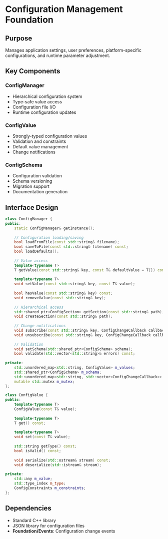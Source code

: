 # Configuration Management Foundation

## Purpose
Manages application settings, user preferences, platform-specific configurations, and runtime parameter adjustment.

## Key Components

### ConfigManager
- Hierarchical configuration system
- Type-safe value access
- Configuration file I/O
- Runtime configuration updates

### ConfigValue
- Strongly-typed configuration values
- Validation and constraints
- Default value management
- Change notifications

### ConfigSchema
- Configuration validation
- Schema versioning
- Migration support
- Documentation generation

## Interface Design

```cpp
class ConfigManager {
public:
    static ConfigManager& getInstance();
    
    // Configuration loading/saving
    bool loadFromFile(const std::string& filename);
    bool saveToFile(const std::string& filename) const;
    bool loadDefaults();
    
    // Value access
    template<typename T>
    T getValue(const std::string& key, const T& defaultValue = T{}) const;
    
    template<typename T>
    void setValue(const std::string& key, const T& value);
    
    bool hasValue(const std::string& key) const;
    void removeValue(const std::string& key);
    
    // Hierarchical access
    std::shared_ptr<ConfigSection> getSection(const std::string& path);
    void createSection(const std::string& path);
    
    // Change notifications
    void subscribe(const std::string& key, ConfigChangeCallback callback);
    void unsubscribe(const std::string& key, ConfigChangeCallback callback);
    
    // Validation
    void setSchema(std::shared_ptr<ConfigSchema> schema);
    bool validate(std::vector<std::string>& errors) const;
    
private:
    std::unordered_map<std::string, ConfigValue> m_values;
    std::shared_ptr<ConfigSchema> m_schema;
    std::unordered_map<std::string, std::vector<ConfigChangeCallback>> m_callbacks;
    mutable std::mutex m_mutex;
};

class ConfigValue {
public:
    template<typename T>
    ConfigValue(const T& value);
    
    template<typename T>
    T get() const;
    
    template<typename T>
    void set(const T& value);
    
    std::string getType() const;
    bool isValid() const;
    
    void serialize(std::ostream& stream) const;
    void deserialize(std::istream& stream);
    
private:
    std::any m_value;
    std::type_index m_type;
    ConfigConstraints m_constraints;
};
```

## Dependencies
- Standard C++ library
- JSON library for configuration files
- **Foundation/Events**: Configuration change events